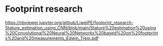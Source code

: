 # Footprint research
 
https://nbviewer.jupyter.org/github/LiweiPE/footprint_research-Stature_estimation_using_CNN/blob/main/Stature%20estimation%20using%20Convolutional%20Neural%20Networks%20based%20on%20footprints%20and%20measurements_Edwin_Trejo.pdf
